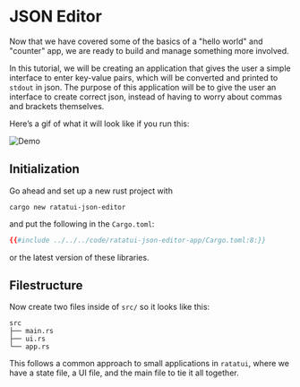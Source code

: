 # JSON Editor

Now that we have covered some of the basics of a "hello world" and "counter" app, we are ready to
build and manage something more involved.

In this tutorial, we will be creating an application that gives the user a simple interface to enter
key-value pairs, which will be converted and printed to `stdout` in json. The purpose of this
application will be to give the user an interface to create correct json, instead of having to worry
about commas and brackets themselves.

Here’s a gif of what it will look like if you run this:

![Demo](https://vhs.charm.sh/vhs-5VaEPLZP2OlOxPPAIiLqbF.gif)

## Initialization

Go ahead and set up a new rust project with

```shell
cargo new ratatui-json-editor
```

and put the following in the `Cargo.toml`:

```toml
{{#include ../../../code/ratatui-json-editor-app/Cargo.toml:8:}}
```

or the latest version of these libraries.

## Filestructure

Now create two files inside of `src/` so it looks like this:

```plain
src
├── main.rs
├── ui.rs
└── app.rs
```

This follows a common approach to small applications in `ratatui`, where we have a state file, a UI
file, and the main file to tie it all together.
